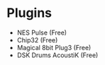 # Plugins
* NES Pulse (Free)
* Chip32 (Free)
* Magical 8bit Plug3 (Free)
* DSK Drums AcoustiK (Free)